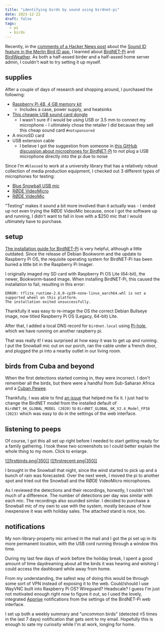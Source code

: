 ```yaml
---
title: "identifying birds by sound using birdnet-pi"
date: 2023-12-22
draft: false
tags:
  - pi
  - birds
---
```


Recently, in the [comments of a Hacker News post](https://news.ycombinator.com/item?id=38553291) about the [Sound ID feature in the Merlin Bird ID app](https://www.macaulaylibrary.org/2021/06/22/behind-the-scenes-of-sound-id-in-merlin/), I learned about [BirdNET-Pi](https://github.com/mcguirepr89/BirdNET-Pi) and [BirdWeather](https://app.birdweather.com/). As both a half-assed birder and a half-assed home server admin, I couldn't wait to try setting it up myself.

## supplies
After a couple of days of research and shopping around, I purchased the following:
+ [Raspberry Pi 4B, 4 GB memory kit](https://www.pishop.us/product/raspberry-pi-4b-budget-kit/)
    + Includes a case, power supply, and heatsinks
+ [This cheapie USB sound card dongle](https://www.pishop.us/product/usb-audio-adapter-works-with-raspberry-pi/)
    + I wasn't sure if I would be using USB or 3.5 mm to connect my microphone - I ultimately chose the retailer I did because they sell this cheap sound card `#notsponsored`
+ A microSD card
+ USB extension cable
    + I believe I got the suggestion from someone in [this GitHub discussion about microphones for BirdNET-Pi](https://github.com/mcguirepr89/BirdNET-Pi/discussions/39) to not plug a USB microphone directly into the pi due to noise

Since I'm `#blessed` to work at a university library that has a relatively robust collection of media production equipment, I checked out 3 different types of microphones for testing:
+ [Blue Snowball USB mic](http://recordinghacks.com/microphones/Blue-Microphones/Snowball)
+ [RØDE VideoMicro](https://www.bhphotovideo.com/c/product/1183909-REG/rode_videomicro_compact_on_camera.html)
+ [RØDE VideoMic](http://recordinghacks.com/microphones/Rode/VideoMic)

"Testing" makes it sound a bit more involved than it actually was - I ended up not even trying the RØDE VideoMic because, once I got the software up and running, I didn't want to fall in love with a $250 mic that I would ultimately have to purchase.

## setup
[The installation guide for BirdNET-Pi](https://github.com/mcguirepr89/BirdNET-Pi/wiki/Installation-Guide) is very helpful, although a little outdated. Since the release of Debian Bookworm and the update to Raspberry Pi OS, the requisite operating system for BirdNET-Pi has been buried a little bit in the Raspberry Pi Imager.

I originally imaged my SD card with Raspberry Pi OS Lite (64-bit), the newer, Bookworm-based image. When installing BirdNET-Pi, this caused the installation to fail, resulting in this error:

```
ERROR: tflite_runtime-2.6.0-cp39-none-linux_aarch64.whl is not a supported wheel on this platform.
The installation exited unsuccessfully.
```

Thankfully it was easy to re-image the OS the correct Debian Bullseye image, now titled Raspberry Pi OS (Legacy, 64-bit) Lite.

After that, I added a local DNS record for `birdnet.local` using [Pi-hole](https://pi-hole.net), which we have running on another raspberry pi.

That was really it! I was surprised at how easy it was to get up and running. I put the Snowball mic out on our porch, ran the cable under a french door, and plugged the pi into a nearby outlet in our living room.

## birds from Cuba and beyond
When the first detections started coming in, they were incorrect. I don't remember all the birds, but there were a handful from Sub-Saharan Africa and a [Cuban Pewee](https://ebird.org/species/cubpew1).

Thankfully, I was able to find [an issue](https://github.com/mcguirepr89/BirdNET-Pi/issues/988) that helped me fix it. I just had to change the BirdNET model from the installed default of `BirdNET_6K_GLOBAL_MODEL (2020)` to `BirdNET_GLOBAL_6K_V2.4_Model_FP16 (2023)` which was easy to do in the settings of the web interface.

## listening to peeps
Of course, I got this all set up right before I needed to start getting ready for a family gathering. I took these two screenshots so I could better explain the whole thing to my mom. Click to enlarge.

[![[firstbirds.png|350]]](/firstbirds.png)
[![[firstrecent.png|350]]](/firstrecent.png)

I brought in the Snowball that night, since the wind started to pick up and a bunch of rain was forecasted. Over the next week, I moved the pi to another spot and tried out the Snowball and the RØDE VideoMicro microphones.

As I reviewed the detections and their recordings, honestly, I couldn't tell much of a difference. The number of detections per day was similar with each mic. The recordings also sounded similar. I decided to purchase a Snowball mic of my own to use with the system, mostly because of how inexpensive it was with holiday sales. The attached stand is nice, too.

## notifications
My non-library-property mic arrived in the mail and I got the pi set up in its more permanent location, with the USB cord running through a window this time.

During my last few days of work before the holiday break, I spent a good amount of time daydreaming about all the birds it was hearing and wishing I could access the dashboard while away from home.

From my understanding, the safest way of doing this would be through some sort of VPN instead of exposing it to the web. Could/should I use WayVNC built into Raspberry Pi OS? Wireguard? Headscale? I guess I'm just not motivated enough right now to figure it out, so I used the lovely, integrated [Apprise](https://github.com/caronc/apprise) notifications from the settings of the BirdNET-Pi web interface.

I set up both a weekly summary and "uncommon birds" (detected ≤5 times in the last 7 days) notification that gets sent to my email. Hopefully this is enough to sate my curiosity while I'm at work, longing for home. 
